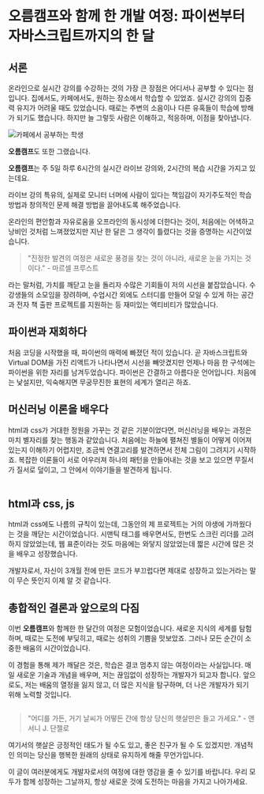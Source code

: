 # **오름캠프**와 함께 한 개발 여정: 파이썬부터 자바스크립트까지의 한 달

## 서론

온라인으로 실시간 강의를 수강하는 것의 가장 큰 장점은 어디서나 공부할 수 있다는 점입니다. 집에서도, 카페에서도, 원하는 장소에서 학습할 수 있었죠. 실시간 강의의 집중력 유지가 어려울 때도 있었습니다. 때로는 주변의 소음이나 다른 유혹들이 학습에 방해가 되기도 했습니다. 하지만 늘 그렇듯 사람은 이해하고, 적응하며, 이점을 찾아냅니다.

<img src="../assets/study-cafe.png" alt="카페에서 공부하는 학생" />

**오름캠프**도 또한 그랬습니다.

**오름캠프**는 주 5일 하루 6시간의 실시간 라이브 강의와, 2시간의 복습 시간을 가지고 있는데요.

라이브 강의 특유의, 실제로 모니터 너머에 사람이 있다는 책임감이 자기주도적인 학습 방법과 창의적인 문제 해결 방법을 끌어내도록 해주었습니다.

온라인의 편안함과 자유로움을 오프라인의 동시성에 더한다는 것이, 처음에는 어색하고 낭비인 것처럼 느껴졌었지만 지난 한 달은 그 생각이 틀렸다는 것을 증명하는 시간이었습니다.

> "진정한 발견의 여정은 새로운 풍경을 찾는 것이 아니라, 새로운 눈을 가지는 것이다." - 마르셀 프루스트

라는 말처럼, 가치를 깨닫고 눈을 돌리자 수많은 기회들이 저의 시선을 붙잡았습니다. 수강생들의 소모임을 장려하며, 수업시간 외에도 스터디를 만들어 모일 수 있게 하는 공간과 전자 책 출판 프로젝트를 지원하는 등 재미있는 액티비티가 많았습니다.

## 파이썬과 재회하다

처음 코딩을 시작했을 때, 파이썬의 매력에 빠졌던 적이 있습니다. 곧 자바스크립트와 Virtual DOM을 가진 리액트가 나타나면서 시선을 빼앗겼지만 언제나 마음 한 구석에는 파이썬을 위한 자리를 남겨두었습니다. 파이썬은 간결하고 아름다운 언어입니다. 처음에는 낯설지만, 익숙해지면 무궁무진한 표현의 세계가 열리곤 하죠.

## 머신러닝 이론을 배우다

html과 css가 거대한 정원을 가꾸는 것 같은 기분이었다면, 머신러닝을 배우는 과정은 마치 별자리를 찾는 행동과 같았습니다. 처음에는 하늘에 펼쳐진 별들이 어떻게 이어져 있는지 이해하기 어렵지만, 조금씩 연결고리를 발견하면서 전체 그림이 그려지기 시작하죠. 복잡한 이론들이 서로 어우러져 하나의 패턴을 만들어내는 것을 보고 있으면 무질서가 질서로 덮이고, 그 안에서 이야기들을 발견하게 됩니다.

<img src="../assets/starry-midnight.png" alt="" />

## html과 css, js

html과 css에도 나름의 규칙이 있는데, 그동안의 제 프로젝트는 거의 야생에 가까웠다는 것을 깨닫는 시간이었습니다. 시맨틱 태그를 배우면서도, 한번도 스크린 리더를 고려하지 않았었는데, 웹 표준이라는 것도 마음에는 와닿지 않았었는데 짧은 시간에 많은 것을 배우고 성장했습니다.

개발자로서, 자신이 3개월 전에 만든 코드가 부끄럽다면 제대로 성장하고 있는거라는 말이 무슨 뜻인지 이제 알 것 같습니다.

## 총합적인 결론과 앞으로의 다짐

이번 **오름캠프**와 함께한 한 달간의 여정은 모험이었습니다. 새로운 지식의 세계를 탐험하며, 때로는 도전에 부딪히고, 때로는 성취의 기쁨을 맛보았죠. 그러나 모든 순간이 소중한 배움의 시간이었습니다.

이 경험을 통해 제가 깨달은 것은, 학습은 결코 멈추지 않는 여정이라는 사실입니다. 매일 새로운 기술과 개념을 배우며, 저는 끊임없이 성장하는 개발자가 되고자 합니다. 앞으로도, 저는 배움의 열정을 잃지 않고, 더 많은 지식을 탐구하며, 더 나은 개발자가 되기 위해 노력할 것입니다.

<img src="../assets/study-map.png" alt="" />

> "어디를 가든, 거기 날씨가 어떻든 간에 항상 당신의 햇살만은 들고 가세요." - 앤서니 J. 단젤로

여기서의 햇살은 긍정적인 태도가 될 수도 있고, 좋은 친구가 될 수 도 있겠지만. 개념적인 의미는 당신을 행복한 원래의 상태로 유지하게 해줄 무언가입니다.

이 글이 여러분에게도 개발자로서의 여정에 대한 영감을 줄 수 있기를 바랍니다. 우리 모두가 함께 성장하는 그날까지, 항상 새로운 것에 도전하는 마음을 가지고 나아가세요.
